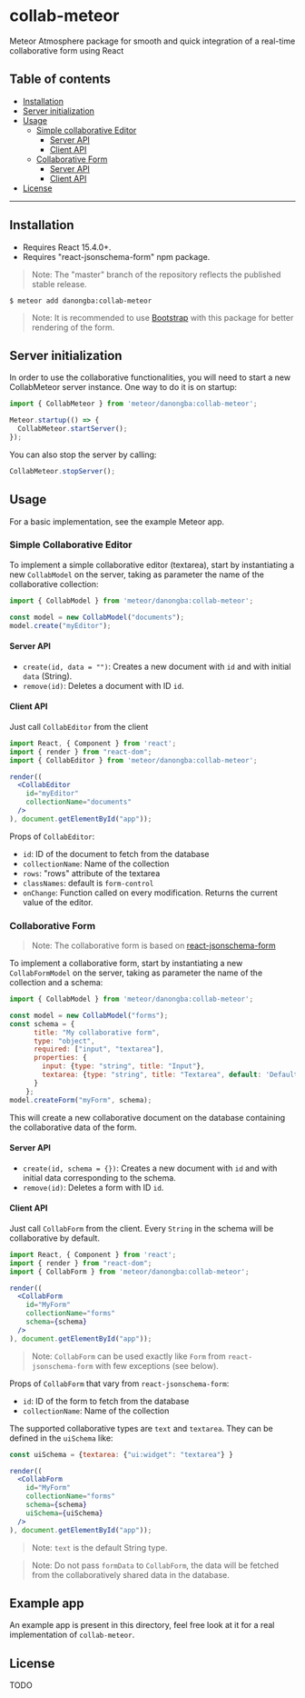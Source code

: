 # collab-meteor

Meteor Atmosphere package for smooth and quick integration of a real-time collaborative form using React

## Table of contents
- [Installation](#installation)
- [Server initialization](#server-initialization)
- [Usage](#usage)
    - [Simple collaborative Editor](#simple-collaborative-editor)
        - [Server API](#editor-server-api)
        - [Client API](#editor-client-api)
    - [Collaborative Form](#collaborative-form)
        - [Server API](#editor-server-api)
        - [Client API](#editor-client-api)
- [License](#license)
---

## Installation
- Requires React 15.4.0+.
- Requires "react-jsonschema-form" npm package.
> Note: The "master" branch of the repository reflects the published stable release.

```
$ meteor add danongba:collab-meteor
```

> Note: It is recommended to use [Bootstrap](http://getbootstrap.com/)  with this package for better rendering of the form.

## Server initialization
In order to use the collaborative functionalities, you will need to start a new
CollabMeteor server instance. One way to do it is on startup:
```JavaScript
import { CollabMeteor } from 'meteor/danongba:collab-meteor';

Meteor.startup(() => {
  CollabMeteor.startServer();
});
```
You can also stop the server by calling:

```JavaScript
CollabMeteor.stopServer();
```

## Usage
For a basic implementation, see the example Meteor app.

### Simple Collaborative Editor

To implement a simple collaborative editor (textarea), start by instantiating
a new `CollabModel` on the server, taking as parameter the name of the collaborative collection:

```JavaScript
import { CollabModel } from 'meteor/danongba:collab-meteor';

const model = new CollabModel("documents");
model.create("myEditor");
```

#### Server API

- `create(id, data = "")`: Creates a new document with `id` and with initial `data` (String).
- `remove(id)`: Deletes a document with ID `id`.

#### Client API

Just call `CollabEditor` from the client

```jsx
import React, { Component } from 'react';
import { render } from "react-dom";
import { CollabEditor } from 'meteor/danongba:collab-meteor';

render((
  <CollabEditor
    id="myEditor"
    collectionName="documents"
  />
), document.getElementById("app"));
```
Props of `CollabEditor`:
- `id`: ID of the document to fetch from the database
- `collectionName`: Name of the collection
- `rows`: "rows" attribute of the textarea
- `classNames`: default is `form-control`
- `onChange`: Function called on every modification. Returns the current value of the editor.

### Collaborative Form
>Note: The collaborative form is based on [react-jsonschema-form](https://github.com/mozilla-services/react-jsonschema-form)

To implement a collaborative form, start by instantiating a new `CollabFormModel` on the server,
taking as parameter the name of the collection and a schema:

```JavaScript
import { CollabModel } from 'meteor/danongba:collab-meteor';

const model = new CollabModel("forms");
const schema = {
      title: "My collaborative form",
      type: "object",
      required: ["input", "textarea"],
      properties: {
        input: {type: "string", title: "Input"},
        textarea: {type: "string", title: "Textarea", default: 'Default text'},
      }
    };
model.createForm("myForm", schema);
```
This will create a new collaborative document on the database containing the
collaborative data of the form.
#### Server API

- `create(id, schema = {})`: Creates a new document with `id` and with initial data corresponding to the schema.
- `remove(id)`: Deletes a form with ID `id`.

#### Client API

Just call `CollabForm` from the client. Every `String` in the schema will be collaborative by default.

```jsx
import React, { Component } from 'react';
import { render } from "react-dom";
import { CollabForm } from 'meteor/danongba:collab-meteor';

render((
  <CollabForm
    id="MyForm"
    collectionName="forms"
    schema={schema}
  />
), document.getElementById("app"));
```
> Note: `CollabForm` can be used exactly like `Form` from `react-jsonschema-form`
with few exceptions (see below).


Props of `CollabForm` that vary from `react-jsonschema-form`:
- `id`: ID of the form to fetch from the database
- `collectionName`: Name of the collection

The supported collaborative types are `text` and `textarea`. They can be defined in the 
`uiSchema` like:
```jsx
const uiSchema = {textarea: {"ui:widget": "textarea"} }

render((
  <CollabForm
    id="MyForm"
    collectionName="forms"
    schema={schema}
    uiSchema={uiSchema}
  />
), document.getElementById("app"));

```
>Note: `text` is the default String type.

>Note: Do not pass `formData` to `CollabForm`, the data will be fetched
from the collaboratively shared data in the database.

## Example app
An example app is present in this directory, feel free look at it for a real implementation
of `collab-meteor`.

## License
TODO
